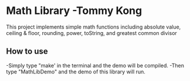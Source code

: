 # Math Library -Tommy Kong
This project implements simple math functions including absolute value, ceiling & floor, rounding, power, toString, and greatest common divisor

## How to use
-Simply type "make' in the terminal and the demo will be compiled.
-Then type "MathLibDemo" and the demo of this library will run.
